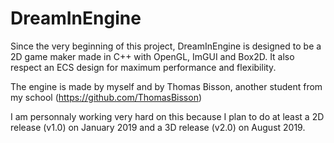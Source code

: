# DreamInEngine
Since the very beginning of this project, DreamInEngine is designed to 
be a 2D game maker made in C++ with OpenGL, ImGUI and Box2D.
It also respect an ECS design for maximum performance and flexibility.

The engine is made by myself and by Thomas Bisson, another student from my school (https://github.com/ThomasBisson)

I am personnaly working very hard on this because I plan to do at least a 2D release (v1.0) on January 2019 and a 3D release (v2.0) on August 2019.
